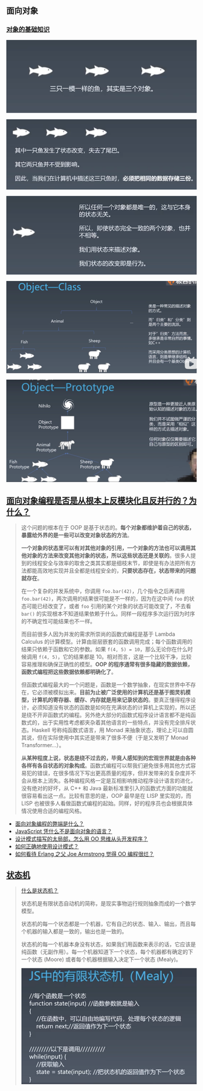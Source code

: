 


## 面向对象

### [对象的基础知识](https://www.bilibili.com/video/BV11e4y1W7CF?p=10)

![20230319092851](https://raw.githubusercontent.com/chuenwei0129/my-picgo-repo/master/others/20230319092851.png)

![20230319092933](https://raw.githubusercontent.com/chuenwei0129/my-picgo-repo/master/others/20230319092933.png)

![20230319093005](https://raw.githubusercontent.com/chuenwei0129/my-picgo-repo/master/others/20230319093005.png)

![20230306224432](https://raw.githubusercontent.com/chuenwei0129/my-picgo-repo/master/others/20230306224432.png)

![20230306224306](https://raw.githubusercontent.com/chuenwei0129/my-picgo-repo/master/others/20230306224306.png)
## [面向对象编程是否是从根本上反模块化且反并行的？为什么？](https://www.zhihu.com/question/19728806/answer/18575066)

> 这个问题的根本在于 OOP 是基于状态的。**每个对象都维护着自己的状态，暴露给外界的是一些可以改变对象状态的方法**。
>
> **一个对象的状态里可以有对其他对象的引用，一个对象的方法也可以调用其他对象的方法来改变其他对象的状态，所以这些状态还是关联的**。很多人提到的线程安全与效率的取舍之类其实都是细枝末节，即使是有办法把所有方法都能高效地实现并且全都是线程安全的，**只要状态存在，状态带来的问题就存在**。
>
> 在一个复杂的并发系统中，你调用 `foo.bar(42)`，几个指令之后再调用 `foo.bar(42)`，两次调用的结果很可能是不一样的，因为在这中间 `foo` 的状态可能已经改变了，或者 `foo` 引用的某个对象的状态可能改变了，不去看 `bar()` 的实现根本不知道结果依赖于什么。同样一段程序多次运行因为时序的不确定性可能结果也不一样。
>
> 而目前很多人因为并发的需求所崇尚的函数式编程是基于 Lambda Calculus 的计算模型。计算由层层嵌套的函数调用完成；每个函数调用的结果只依赖于函数和它的参数。如果 `f(4, 5) = 10`，那么无论你在什么时候调用 `f(4, 5)`，它的结果都是 10。相对而言，这是一个比较干净，比较容易推理和确保正确性的模型。**OOP 的程序通常有很多隐藏的数据依赖，函数式编程把这些数据依赖都明确化了**。
>
> 但函数式编程最大的一个问题是，函数是一个数学抽象，在现实世界中不存在，它必须被模拟出来。**目前为止被广泛使用的计算机还是基于图灵机模型，计算机的寄存器、缓存、内存就是用来记录状态的**。要真正懂得程序设计，必须知道没有状态的函数是如何在充满状态的计算机上实现的，所以还是绕不开非函数式的编程。另外绝大部分的函数式程序设计语言都不是纯函数式的，出于实用性考虑都夹杂着其他语言的一些特点，并没有完全排斥状态。Haskell 号称纯函数式语言，用 Monad 来抽象状态，理论上可以自圆其说，但在实际使用中其实还是带来了很多不便（于是又发明了 Monad Transformer...）。
>
> **从某种程度上说，状态是绕不过去的，毕竟人感知到的宏观世界就是由各种各样有各自状态的对象构成**。函数式编程可以帮我们避免很多用其他方式容易犯的错误，在很多情况下写出更高质量的程序，但并发带来的复杂度并不会从根本上消失。各种编程风格一定是互相影响推动程序设计语言的进化，没有绝对的好坏，从 C++ 和 Java 最新标准里引入的函数式方面的功能就很容易看出这一点。比较有意思的是，OOP 最早是在 LISP 里实现的，而 LISP 也被很多人看做函数式编程的起始。同样，好的程序员也会根据具体情况使用合适的编程风格。

<!-- 封装：接口，b 站视频，继承：归一化，抽象，多态：子类重写父类方法，面向对象：行为改变状态，狗咬人 -->
- [面向对象编程的弊端是什么？](https://www.zhihu.com/question/20275578/answer/26577791)
- [JavaScript 凭什么不是面向对象的语言？](https://www.zhihu.com/question/506559729/answer/2276185739)
- [设计模式描写的太局部，怎么用 OO 思维从头开发程序？](https://www.zhihu.com/question/482126550/answer/2083836303)
- [如何正确地使用设计模式？](https://www.zhihu.com/question/23757906/answer/25567356)
- [如何看待 Erlang 之父 Joe Armstrong 觉得 OO 编程很烂？](https://www.zhihu.com/question/29888990/answer/703226836)

## [状态机](https://www.bilibili.com/video/BV11e4y1W7CF?p=20)

> [什么是状态机？](https://zhuanlan.zhihu.com/p/47434856)
>
> 状态机是有限状态自动机的简称，是现实事物运行规则抽象而成的一个数学模型。
>
> 状态机的每一个状态都是一个机器，它有自己的状态、输入、输出，而且每个机器的输入都是一致的，输出也是一致的。
>
> 状态机的每一个机器本身没有状态，如果我们用函数来表示的话，它应该是纯函数（无副作用）。每一个机器知道下一个状态，每个机器都有确定的下一个状态 (Moore) 或者每个机器根据输入决定下一个状态 (Mealy)。
>
> ![20230319175049](https://raw.githubusercontent.com/chuenwei0129/my-picgo-repo/master/others/20230319175049.png)
